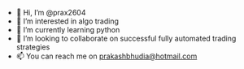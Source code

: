 - 👋 Hi, I’m @prax2604
- 👀 I’m interested in algo trading
- 🌱 I’m currently learning python
- 💞️ I’m looking to collaborate on successful fully automated trading strategies
- 📫 You can reach me on prakashbhudia@hotmail.com

<!---
prax2604/prax2604 is a ✨ special ✨ repository because its `README.md` (this file) appears on your GitHub profile.
You can click the Preview link to take a look at your changes.
--->
